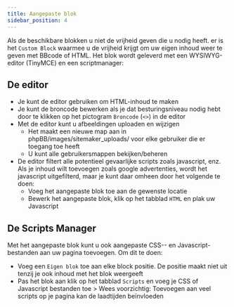 ```yaml
---
title: Aangepaste blok
sidebar_position: 4
---
```


Als de beschikbare blokken u niet de vrijheid geven die u nodig heeft. er is het `Custom Block` waarmee u de vrijheid krijgt om uw eigen inhoud weer te geven met BBcode of HTML. Het blok wordt geleverd met een WYSIWYG-editor (TinyMCE) en een scriptmanager:

## De editor

-   Je kunt de editor gebruiken om HTML-inhoud te maken
-   Je kunt de broncode bewerken als je dat besturingsniveau nodig hebt door te klikken op het pictogram `Broncode` (`<>`) in de editor
-   Met de editor kunt u afbeeldingen uploaden en wijzigen
    -   Het maakt een nieuwe map aan in phpBB/images/sitemaker_uploads/ voor elke gebruiker die er toegang toe heeft
    -   U kunt alle gebruikersmappen bekijken/beheren
-   De editor filtert alle potentieel gevaarlijke scripts zoals javascript, enz. Als je inhoud wilt toevoegen zoals google advertenties, wordt het javascript uitgefilterd, maar je kunt daar omheen door het volgende te doen:
    -   Voeg het aangepaste blok toe aan de gewenste locatie
    -   Bewerk het aangepaste blok, klik op het tabblad `HTML` en plak uw Javascript

## De Scripts Manager

Met het aangepaste blok kunt u ook aangepaste CSS-- en Javascript-bestanden aan uw pagina toevoegen. Om dit te doen:

-   Voeg een `Eigen blok` toe aan elke block positie. De positie maakt niet uit tenzij je ook inhoud met het blok weergeeft
-   Pas het blok aan klik op het tabblad `Scripts` en voeg je CSS of Javascript bestanden toe > Wees voorzichtig: Toevoegen aan veel scripts op je pagina kan de laadtijden beïnvloeden
